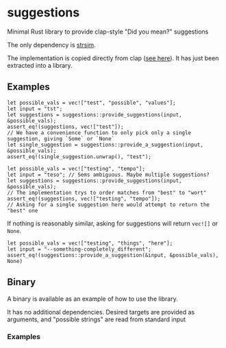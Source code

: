 suggestions
===========
Minimal Rust library to provide clap-style "Did you mean?" suggestions

The only dependency is [strsim](https://lib.rs/crates/strsim).

The implementation is copied directly from clap ([see here](https://github.com/clap-rs/clap/blob/7b7c76e3d0279b474c774ea738aecb1d77251df8/src/parse/features/suggestions.rs#L12-L24)). It has just been extracted into a library.

## Examples
```
let possible_vals = vec!["test", "possible", "values"];
let input = "tst";
let suggestions = suggestions::provide_suggestions(input, &possible_vals);
assert_eq!(suggestions, vec!["test"]);
// We have a convenience function to only pick only a single suggestion, giving `Some` or `None`
let single_suggestion = suggestions::provide_a_suggestion(input, &possible_vals);
assert_eq!(single_suggestion.unwrap(), "test");
```

```
let possible_vals = vec!["testing", "tempo"];
let input = "teso"; // Sems ambiguous. Maybe multiple suggestions?
let suggestions = suggestions::provide_suggestions(input, &possible_vals);
// The implementation trys to order matches from "best" to "wort"
assert_eq!(suggestions, vec!["testing", "tempo"]);
// Asking for a single suggestion here would attempt to return the "best" one
```

If nothing is reasonably similar, asking for suggestions
will return `vec![]` or `None`.

```
let possible_vals = vec!["testing", "things", "here"];
let input = "--something-completely_different";
assert_eq!(suggestions::provide_a_suggestion(&input, &possible_vals), None)
```

## Binary
A binary is available as an example of how to use the library.

It has no additional dependencies. Desired targets are provided as arguments, and "possible strings" are read from standard input

### Examples

